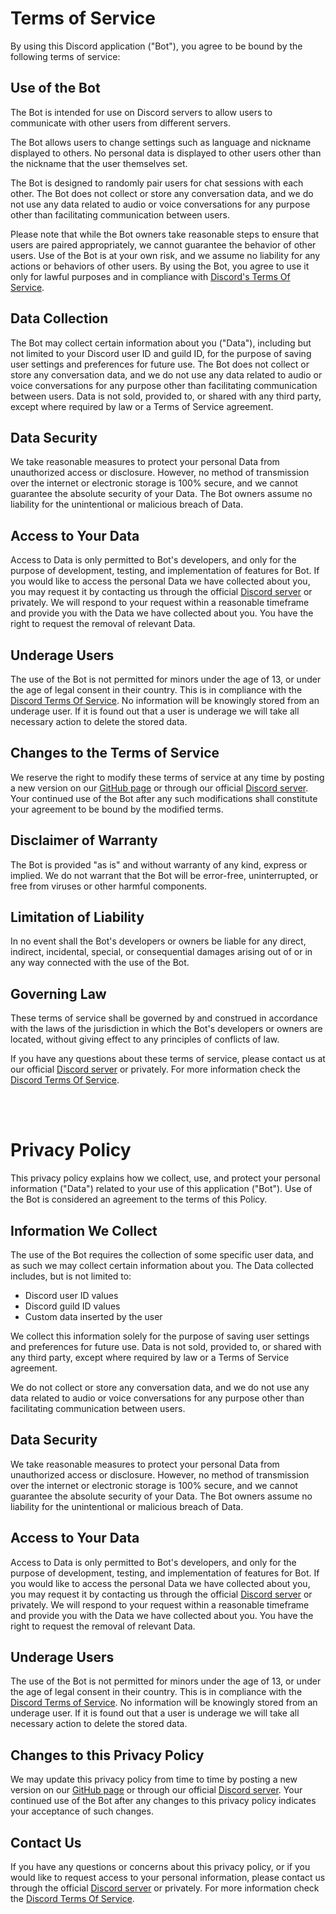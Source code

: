 # Terms of Service

By using this Discord application ("Bot"), you agree to be bound by the following terms of service:

## Use of the Bot

The Bot is intended for use on Discord servers to allow users to communicate with other users from different servers.

The Bot allows users to change settings such as language and nickname displayed to others. No personal data is displayed to other users other than the nickname that the user themselves set.

The Bot is designed to randomly pair users for chat sessions with each other. The Bot does not collect or store any conversation data, and we do not use any data related to audio or voice conversations for any purpose other than facilitating communication between users.

Please note that while the Bot owners take reasonable steps to ensure that users are paired appropriately, we cannot guarantee the behavior of other users. Use of the Bot is at your own risk, and we assume no liability for any actions or behaviors of other users. By using the Bot, you agree to use it only for lawful purposes and in compliance with [Discord's Terms Of Service](https://discord.com/terms).


## Data Collection

The Bot may collect certain information about you ("Data"), including but not limited to your Discord user ID and guild ID, for the purpose of saving user settings and preferences for future use. The Bot does not collect or store any conversation data, and we do not use any data related to audio or voice conversations for any purpose other than facilitating communication between users. Data is not sold, provided to, or shared with any third party, except where required by law or a Terms of Service agreement.


## Data Security

We take reasonable measures to protect your personal Data from unauthorized access or disclosure. However, no method of transmission over the internet or electronic storage is 100% secure, and we cannot guarantee the absolute security of your Data. The Bot owners assume no liability for the unintentional or malicious breach of Data.


## Access to Your Data

Access to Data is only permitted to Bot's developers, and only for the purpose of development, testing, and implementation of features for Bot. If you would like to access the personal Data we have collected about you, you may request it by contacting us through the official [Discord server](https://discord.gg/krNZUMB9Tq) or privately. We will respond to your request within a reasonable timeframe and provide you with the Data we have collected about you. You have the right to request the removal of relevant Data.


## Underage Users

The use of the Bot is not permitted for minors under the age of 13, or under the age of legal consent in their country. This is in compliance with the [Discord Terms Of Service](https://discord.com/terms). No information will be knowingly stored from an underage user. If it is found out that a user is underage we will take all necessary action to delete the stored data.


## Changes to the Terms of Service

We reserve the right to modify these terms of service at any time by posting a new version on our [GitHub page](https://github.com/Cotezzo/ts-stranger-bot) or through our official [Discord server](https://discord.gg/krNZUMB9Tq). Your continued use of the Bot after any such modifications shall constitute your agreement to be bound by the modified terms.


## Disclaimer of Warranty

The Bot is provided "as is" and without warranty of any kind, express or implied. We do not warrant that the Bot will be error-free, uninterrupted, or free from viruses or other harmful components.


## Limitation of Liability

In no event shall the Bot's developers or owners be liable for any direct, indirect, incidental, special, or consequential damages arising out of or in any way connected with the use of the Bot.


## Governing Law

These terms of service shall be governed by and construed in accordance with the laws of the jurisdiction in which the Bot's developers or owners are located, without giving effect to any principles of conflicts of law.

If you have any questions about these terms of service, please contact us at our official [Discord server](https://discord.gg/krNZUMB9Tq) or privately. For more information check the [Discord Terms Of Service](https://discord.com/terms).

<br />
<br />

# Privacy Policy

This privacy policy explains how we collect, use, and protect your personal information ("Data") related to your use of this application ("Bot").
Use of the Bot is considered an agreement to the terms of this Policy. 

## Information We Collect

The use of the Bot requires the collection of some specific user data, and as such we may collect certain information about you.
The Data collected includes, but is not limited to:
- Discord user ID values
- Discord guild ID values
- Custom data inserted by the user

We collect this information solely for the purpose of saving user settings and preferences for future use.
Data is not sold, provided to, or shared with any third party, except where required by law or a Terms of Service agreement.

We do not collect or store any conversation data, and we do not use any data related to audio or voice conversations for any purpose other than facilitating communication between users.


## Data Security

We take reasonable measures to protect your personal Data from unauthorized access or disclosure. However, no method of transmission over the internet or electronic storage is 100% secure, and we cannot guarantee the absolute security of your Data. The Bot owners assume no liability for the unintentional or malicious breach of Data.


## Access to Your Data

Access to Data is only permitted to Bot's developers, and only for the purpose of development, testing, and implementation of features for Bot. 
If you would like to access the personal Data we have collected about you, you may request it by contacting us through the official [Discord server](https://discord.gg/krNZUMB9Tq) or privately. We will respond to your request within a reasonable timeframe and provide you with the Data we have collected about you. You have the right to request the removal of relevant Data.


## Underage Users

The use of the Bot is not permitted for minors under the age of 13, or under the age of legal consent in their country. This is in compliance with the [Discord Terms of Service](https://discord.com/terms). No information will be knowingly stored from an underage user. If it is found out that a user is underage we will take all necessary action to delete the stored data.


## Changes to this Privacy Policy

We may update this privacy policy from time to time by posting a new version on our [GitHub page](https://github.com/Cotezzo/ts-stranger-bot) or through our official [Discord server](https://discord.gg/krNZUMB9Tq). Your continued use of the Bot after any changes to this privacy policy indicates your acceptance of such changes.


## Contact Us

If you have any questions or concerns about this privacy policy, or if you would like to request access to your personal information, please contact us through the official [Discord server](https://discord.gg/krNZUMB9Tq) or privately. For more information check the [Discord Terms Of Service](https://discord.com/terms).
